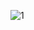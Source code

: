 

![1](https://img-blog.csdnimg.cn/20190119115507531.png?x-oss-process=image/watermark,type_ZmFuZ3poZW5naGVpdGk,shadow_10,text_aHR0cHM6Ly9ibG9nLmNzZG4ubmV0L2R6eXN1bnNoaW5l,size_16,color_FFFFFF,t_70)